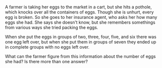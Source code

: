 A farmer is taking her eggs to the market in a cart, but she hits a pothole, which knocks over all the containers of eggs.
Though she is unhurt, every egg is broken.
So she goes to her insurance agent, who asks her how many eggs she had.
She says she doesn't know, but she remembers somethings from various ways she tried packing the eggs.

When she put the eggs in groups of two, three, four, five, and six there was one egg left over, but when she put them in groups of seven they ended up in complete groups with no eggs left over.

What can the farmer figure from this information about the number of eggs she had?  Is there more than one answer?
